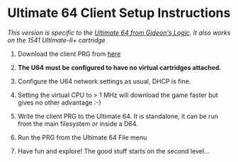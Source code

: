 # Ultimate 64 Client Setup Instructions 

*This version is specific to the [Ultimate 64 from Gideon's Logic](https://ultimate64.com/).  It also works on the 1541 Ultimate-II+ cartridge* 

1. Download the client PRG from [here](https://bit.ly/33ePtce)

2. **The U64 must be configured to have no virtual cartridges attached.**  

3. Configure the U64 network settings as usual, DHCP is fine.

4. Setting the virtual CPU to > 1 MHz will download the game faster but gives no other advantage :-)

5. Write the client PRG to the Ultimate 64.  It is standalone, it can be run from the main filesystem or inside a D64.

6. Run the PRG from the Ultimate 64 File menu

7. Have fun and explore! The good stuff starts on the second level...
